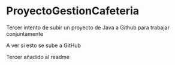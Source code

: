 # ProyectoGestionCafeteria
Tercer intento de subir un proyecto de Java a Github para trabajar conjuntamente

A ver si esto se sube a GitHub

Tercer añadido al readme
